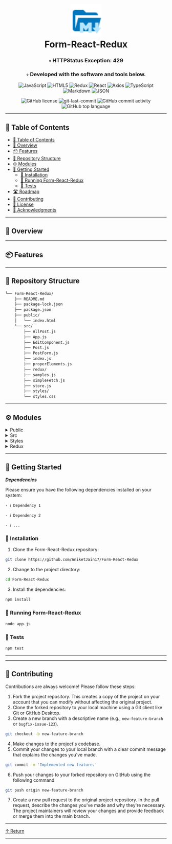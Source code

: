 <div align="center">
<h1 align="center">
<img src="https://raw.githubusercontent.com/PKief/vscode-material-icon-theme/ec559a9f6bfd399b82bb44393651661b08aaf7ba/icons/folder-markdown-open.svg" width="100" />
<br>Form-React-Redux</h1>
<h3>◦ HTTPStatus Exception: 429</h3>
<h3>◦ Developed with the software and tools below.</h3>

<p align="center">
<img src="https://img.shields.io/badge/JavaScript-F7DF1E.svg?style&logo=JavaScript&logoColor=black" alt="JavaScript" />
<img src="https://img.shields.io/badge/HTML5-E34F26.svg?style&logo=HTML5&logoColor=white" alt="HTML5" />
<img src="https://img.shields.io/badge/Redux-764ABC.svg?style&logo=Redux&logoColor=white" alt="Redux" />
<img src="https://img.shields.io/badge/React-61DAFB.svg?style&logo=React&logoColor=black" alt="React" />

<img src="https://img.shields.io/badge/Axios-5A29E4.svg?style&logo=Axios&logoColor=white" alt="Axios" />
<img src="https://img.shields.io/badge/TypeScript-3178C6.svg?style&logo=TypeScript&logoColor=white" alt="TypeScript" />
<img src="https://img.shields.io/badge/Markdown-000000.svg?style&logo=Markdown&logoColor=white" alt="Markdown" />
<img src="https://img.shields.io/badge/JSON-000000.svg?style&logo=JSON&logoColor=white" alt="JSON" />
</p>
<img src="https://img.shields.io/github/license/AniketJain17/Form-React-Redux?style&color=5D6D7E" alt="GitHub license" />
<img src="https://img.shields.io/github/last-commit/AniketJain17/Form-React-Redux?style&color=5D6D7E" alt="git-last-commit" />
<img src="https://img.shields.io/github/commit-activity/m/AniketJain17/Form-React-Redux?style&color=5D6D7E" alt="GitHub commit activity" />
<img src="https://img.shields.io/github/languages/top/AniketJain17/Form-React-Redux?style&color=5D6D7E" alt="GitHub top language" />
</div>

---

## 📖 Table of Contents
- [📖 Table of Contents](#-table-of-contents)
- [📍 Overview](#-overview)
- [📦 Features](#-features)
- [📂 Repository Structure](#-repository-structure)
- [⚙️ Modules](#modules)
- [🚀 Getting Started](#-getting-started)
    - [🔧 Installation](#-installation)
    - [🤖 Running Form-React-Redux](#-running-Form-React-Redux)
    - [🧪 Tests](#-tests)
- [🛣 Roadmap](#-roadmap)
- [🤝 Contributing](#-contributing)
- [📄 License](#-license)
- [👏 Acknowledgments](#-acknowledgments)

---


## 📍 Overview

---

## 📦 Features


---


## 📂 Repository Structure

```sh
└── Form-React-Redux/
    ├── README.md
    ├── package-lock.json
    ├── package.json
    ├── public/
    │   └── index.html
    └── src/
        ├── AllPost.js
        ├── App.js
        ├── EditComponent.js
        ├── Post.js
        ├── PostForm.js
        ├── index.js
        ├── properElements.js
        ├── redux/
        ├── samples.js
        ├── simpleFetch.js
        ├── store.js
        ├── styles/
        └── styles.css
```


---

## ⚙️ Modules

<details closed><summary>Public</summary>

| File                                                                                       | Summary                   |
| ---                                                                                        | ---                       |
| [index.html](https://github.com/AniketJain17/Form-React-Redux/blob/main/public/index.html) | HTTPStatus Exception: 429 |

</details>

<details closed><summary>Src</summary>

| File                                                                                                  | Summary                   |
| ---                                                                                                   | ---                       |
| [AllPost.js](https://github.com/AniketJain17/Form-React-Redux/blob/main/src/AllPost.js)               | HTTPStatus Exception: 429 |
| [PostForm.js](https://github.com/AniketJain17/Form-React-Redux/blob/main/src/PostForm.js)             | HTTPStatus Exception: 429 |
| [samples.js](https://github.com/AniketJain17/Form-React-Redux/blob/main/src/samples.js)               | HTTPStatus Exception: 429 |
| [properElements.js](https://github.com/AniketJain17/Form-React-Redux/blob/main/src/properElements.js) | HTTPStatus Exception: 429 |
| [Post.js](https://github.com/AniketJain17/Form-React-Redux/blob/main/src/Post.js)                     | HTTPStatus Exception: 429 |
| [App.js](https://github.com/AniketJain17/Form-React-Redux/blob/main/src/App.js)                       | HTTPStatus Exception: 429 |
| [simpleFetch.js](https://github.com/AniketJain17/Form-React-Redux/blob/main/src/simpleFetch.js)       | HTTPStatus Exception: 429 |
| [index.js](https://github.com/AniketJain17/Form-React-Redux/blob/main/src/index.js)                   | HTTPStatus Exception: 429 |
| [store.js](https://github.com/AniketJain17/Form-React-Redux/blob/main/src/store.js)                   | HTTPStatus Exception: 429 |
| [styles.css](https://github.com/AniketJain17/Form-React-Redux/blob/main/src/styles.css)               | HTTPStatus Exception: 429 |
| [EditComponent.js](https://github.com/AniketJain17/Form-React-Redux/blob/main/src/EditComponent.js)   | HTTPStatus Exception: 429 |

</details>

<details closed><summary>Styles</summary>

| File                                                                                                               | Summary                                |
| ---                                                                                                                | ---                                    |
| [bootstrap.module.css](https://github.com/AniketJain17/Form-React-Redux/blob/main/src/styles/bootstrap.module.css) | Prompt exceeds max token limit: 19303. |
| [hello.module.css](https://github.com/AniketJain17/Form-React-Redux/blob/main/src/styles/hello.module.css)         | HTTPStatus Exception: 429              |
| [edit.module.css](https://github.com/AniketJain17/Form-React-Redux/blob/main/src/styles/edit.module.css)           | HTTPStatus Exception: 429              |
| [allpost.module.css](https://github.com/AniketJain17/Form-React-Redux/blob/main/src/styles/allpost.module.css)     | HTTPStatus Exception: 429              |
| [main.module.css](https://github.com/AniketJain17/Form-React-Redux/blob/main/src/styles/main.module.css)           | HTTPStatus Exception: 429              |

</details>

<details closed><summary>Redux</summary>

| File                                                                                                  | Summary                   |
| ---                                                                                                   | ---                       |
| [postReducer.js](https://github.com/AniketJain17/Form-React-Redux/blob/main/src/redux/postReducer.js) | HTTPStatus Exception: 429 |
| [postsAction.js](https://github.com/AniketJain17/Form-React-Redux/blob/main/src/redux/postsAction.js) | HTTPStatus Exception: 429 |

</details>

---

## 🚀 Getting Started

***Dependencies***

Please ensure you have the following dependencies installed on your system:

`- ℹ️ Dependency 1`

`- ℹ️ Dependency 2`

`- ℹ️ ...`

### 🔧 Installation

1. Clone the Form-React-Redux repository:
```sh
git clone https://github.com/AniketJain17/Form-React-Redux
```

2. Change to the project directory:
```sh
cd Form-React-Redux
```

3. Install the dependencies:
```sh
npm install
```

### 🤖 Running Form-React-Redux

```sh
node app.js
```

### 🧪 Tests
```sh
npm test
```

---
---

## 🤝 Contributing

Contributions are always welcome! Please follow these steps:
1. Fork the project repository. This creates a copy of the project on your account that you can modify without affecting the original project.
2. Clone the forked repository to your local machine using a Git client like Git or GitHub Desktop.
3. Create a new branch with a descriptive name (e.g., `new-feature-branch` or `bugfix-issue-123`).
```sh
git checkout -b new-feature-branch
```
4. Make changes to the project's codebase.
5. Commit your changes to your local branch with a clear commit message that explains the changes you've made.
```sh
git commit -m 'Implemented new feature.'
```
6. Push your changes to your forked repository on GitHub using the following command
```sh
git push origin new-feature-branch
```
7. Create a new pull request to the original project repository. In the pull request, describe the changes you've made and why they're necessary.
The project maintainers will review your changes and provide feedback or merge them into the main branch.

---

[↑ Return](#Top)

---
